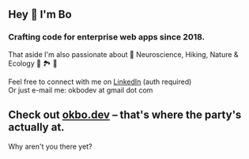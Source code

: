 ## Hey 👋 I'm Bo

### Crafting code for enterprise web apps since 2018.

That aside I'm also passionate about
🧠 Neuroscience, Hiking, Nature & Ecology 🥾 🏞️ 🌱 

Feel free to connect with me on [LinkedIn](https://www.linkedin.com/in/boris-webdev/) (auth required)\
Or just e-mail me: okbodev at gmail dot com


## Check out [okbo.dev](https://okbo.dev/) – that's where the party's actually at.
Why aren't you there yet?
